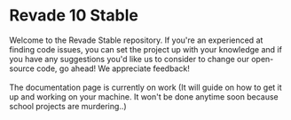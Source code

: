 # Revade 10 Stable
Welcome to the Revade Stable repository. If you're an experienced at finding code issues, you can set the project up with your knowledge and if you have any suggestions you'd like us to consider to change our open-source code, go ahead! We appreciate feedback!
<br><br>
The documentation page is currently on work (It will guide on how to get it up and working on your machine. It won't be done anytime soon because school projects are murdering..)
